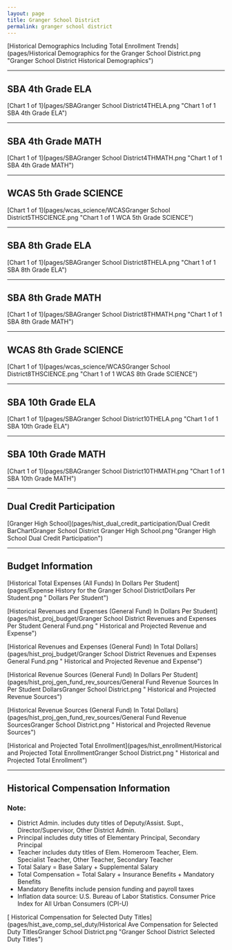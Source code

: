 ```yaml
---
layout: page
title: Granger School District
permalink: granger school district
---
```



[Historical Demographics Including Total Enrollment Trends](pages/Historical Demographics for the Granger School District.png "Granger School District Historical Demographics")

___

## SBA 4th Grade ELA

[Chart 1 of 1](pages/SBAGranger School District4THELA.png "Chart 1 of 1 SBA 4th Grade ELA")


___

## SBA 4th Grade MATH

[Chart 1 of 1](pages/SBAGranger School District4THMATH.png "Chart 1 of 1 SBA 4th Grade MATH")


___

## WCAS 5th Grade SCIENCE

[Chart 1 of 1](pages/wcas_science/WCASGranger School District5THSCIENCE.png "Chart 1 of 1 WCA 5th Grade SCIENCE")


___

## SBA 8th Grade ELA

[Chart 1 of 1](pages/SBAGranger School District8THELA.png "Chart 1 of 1 SBA 8th Grade ELA")


___

## SBA 8th Grade MATH

[Chart 1 of 1](pages/SBAGranger School District8THMATH.png "Chart 1 of 1 SBA 8th Grade MATH")


___

## WCAS 8th Grade SCIENCE

[Chart 1 of 1](pages/wcas_science/WCASGranger School District8THSCIENCE.png "Chart 1 of 1 WCAS 8th Grade SCIENCE")


___

## SBA 10th Grade ELA

[Chart 1 of 1](pages/SBAGranger School District10THELA.png "Chart 1 of 1 SBA 10th Grade ELA")


___

## SBA 10th Grade MATH

[Chart 1 of 1](pages/SBAGranger School District10THMATH.png "Chart 1 of 1 SBA 10th Grade MATH")


___

## Dual Credit Participation

[Granger High School](pages/hist_dual_credit_participation/Dual Credit BarChartGranger School District Granger High School.png "Granger High School Dual Credit Participation")


___

## Budget Information

[Historical Total Expenses (All Funds) In Dollars Per Student](pages/Expense History for the Granger School DistrictDollars Per Student.png " Dollars Per Student")

[Historical Revenues and Expenses (General Fund) In Dollars Per Student](pages/hist_proj_budget/Granger School District Revenues and Expenses Per Student General Fund.png " Historical and Projected Revenue and Expense")

[Historical Revenues and Expenses (General Fund) In Total Dollars](pages/hist_proj_budget/Granger School District Revenues and Expenses General Fund.png " Historical and Projected Revenue and Expense")

[Historical Revenue Sources (General Fund) In Dollars Per Student](pages/hist_proj_gen_fund_rev_sources/General Fund Revenue Sources In Per Student DollarsGranger School District.png " Historical and Projected Revenue Sources")

[Historical Revenue Sources (General Fund) In Total Dollars](pages/hist_proj_gen_fund_rev_sources/General Fund Revenue SourcesGranger School District.png " Historical and Projected Revenue Sources")

[Historical and Projected Total Enrollment](pages/hist_enrollment/Historical and Projected Total EnrollmentGranger School District.png " Historical and Projected Total Enrollment")


___

## Historical Compensation Information
### Note:
- District Admin. includes duty titles of Deputy/Assist. Supt., Director/Supervisor, Other District Admin.
- Principal includes duty titles of Elementary Principal, Secondary Principal
- Teacher includes duty titles of Elem. Homeroom Teacher, Elem. Specialist Teacher, Other Teacher, Secondary Teacher
- Total Salary = Base Salary + Supplemental Salary
- Total Compensation = Total Salary + Insurance Benefits + Mandatory Benefits
- Mandatory Benefits include pension funding and payroll taxes
- Inflation data source: U.S. Bureau of Labor Statistics. Consumer Price Index for All Urban Consumers (CPI-U)

[ Historical Compensation for Selected Duty Titles](pages/hist_ave_comp_sel_duty/Historical Ave Compensation for Selected Duty TitlesGranger School District.png "Granger School District Selected Duty Titles")

